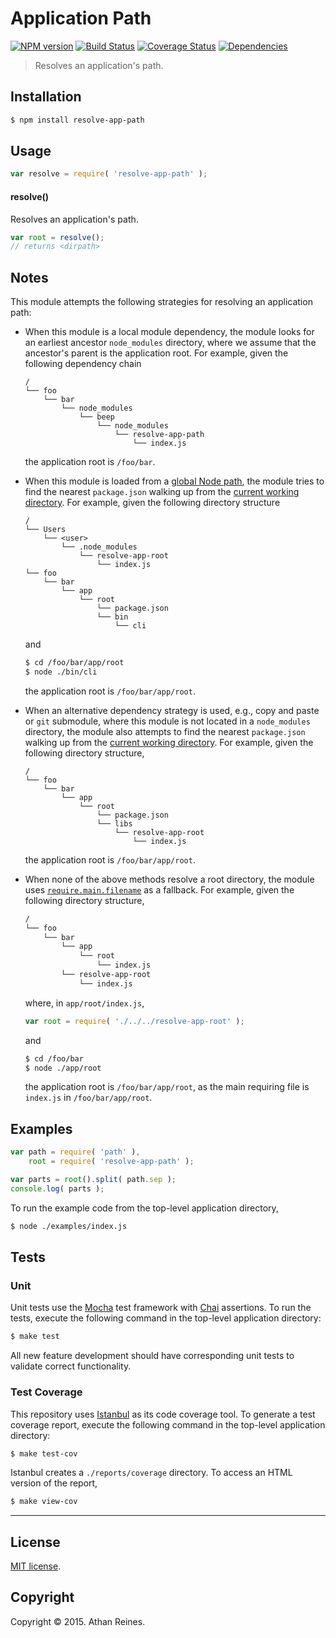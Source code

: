 Application Path
===
[![NPM version][npm-image]][npm-url] [![Build Status][travis-image]][travis-url] [![Coverage Status][codecov-image]][codecov-url] [![Dependencies][dependencies-image]][dependencies-url]

> Resolves an application's path.


## Installation

``` bash
$ npm install resolve-app-path
```


## Usage

``` javascript
var resolve = require( 'resolve-app-path' );
```

#### resolve()

Resolves an application's path.

``` javascript
var root = resolve();
// returns <dirpath>
```


## Notes

This module attempts the following strategies for resolving an application path:

*	When this module is a local module dependency, the module looks for an earliest ancestor `node_modules` directory, where we assume that the ancestor's parent is the application root. For example, given the following dependency chain
	```
	/
	└── foo
	    └── bar
	        └── node_modules
	            └── beep
	                └── node_modules
	                    └── resolve-app-path
	                        └── index.js
	```

	the application root is `/foo/bar`.

* 	When this module is loaded from a [global Node path](https://github.com/kgryte/node-global-paths), the module tries to find the nearest `package.json` walking up from the [current working directory](https://github.com/kgryte/utils-cwd). For example, given the following directory structure

	```
	/
	└── Users
	    └── <user>
	        └── .node_modules
	            └── resolve-app-root
	                └── index.js
	└── foo
	    └── bar
	        └── app
	            └── root
	                └── package.json
	                └── bin
	                    └── cli
	```

	and

	``` bash
	$ cd /foo/bar/app/root
	$ node ./bin/cli
	```

	the application root is `/foo/bar/app/root`.

*	When an alternative dependency strategy is used, e.g., copy and paste or `git` submodule, where this module is not located in a `node_modules` directory, the module also attempts to find the nearest `package.json` walking up from the [current working directory](https://github.com/kgryte/utils-cwd). For example, given the following directory structure,

	```
	/
	└── foo
	    └── bar
	        └── app
	            └── root
	                └── package.json
	                └── libs
	                    └── resolve-app-root
	                        └── index.js
	```

	the application root is `/foo/bar/app/root`.

*	When none of the above methods resolve a root directory, the module uses [`require.main.filename`](https://nodejs.org/api/modules.html#modules_accessing_the_main_module) as a fallback. For example, given the following directory structure,

	``` bash
	/
	└── foo
	    └── bar
	        └── app
	            └── root
	                └── index.js
	        └── resolve-app-root
	            └── index.js
	```

	where, in `app/root/index.js`,

	``` javascript
	var root = require( './../../resolve-app-root' );
	```

	and

	``` bash
	$ cd /foo/bar
	$ node ./app/root
	```

	the application root is `/foo/bar/app/root`, as the main requiring file is `index.js` in `/foo/bar/app/root`.



## Examples

``` javascript
var path = require( 'path' ),
	root = require( 'resolve-app-path' );

var parts = root().split( path.sep );
console.log( parts );
```

To run the example code from the top-level application directory,

``` bash
$ node ./examples/index.js
```


## Tests

### Unit

Unit tests use the [Mocha](http://mochajs.org/) test framework with [Chai](http://chaijs.com) assertions. To run the tests, execute the following command in the top-level application directory:

``` bash
$ make test
```

All new feature development should have corresponding unit tests to validate correct functionality.


### Test Coverage

This repository uses [Istanbul](https://github.com/gotwarlost/istanbul) as its code coverage tool. To generate a test coverage report, execute the following command in the top-level application directory:

``` bash
$ make test-cov
```

Istanbul creates a `./reports/coverage` directory. To access an HTML version of the report,

``` bash
$ make view-cov
```


---
## License

[MIT license](http://opensource.org/licenses/MIT).


## Copyright

Copyright &copy; 2015. Athan Reines.


[npm-image]: http://img.shields.io/npm/v/resolve-app-path.svg
[npm-url]: https://npmjs.org/package/resolve-app-path

[travis-image]: http://img.shields.io/travis/kgryte/resolve-app-path/master.svg
[travis-url]: https://travis-ci.org/kgryte/resolve-app-path

[codecov-image]: https://img.shields.io/codecov/c/github/kgryte/resolve-app-path/master.svg
[codecov-url]: https://codecov.io/github/kgryte/resolve-app-path?branch=master

[dependencies-image]: http://img.shields.io/david/kgryte/resolve-app-path.svg
[dependencies-url]: https://david-dm.org/kgryte/resolve-app-path

[dev-dependencies-image]: http://img.shields.io/david/dev/kgryte/resolve-app-path.svg
[dev-dependencies-url]: https://david-dm.org/dev/kgryte/resolve-app-path

[github-issues-image]: http://img.shields.io/github/issues/kgryte/resolve-app-path.svg
[github-issues-url]: https://github.com/kgryte/resolve-app-path/issues

